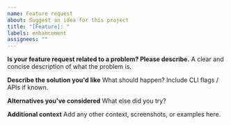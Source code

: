 ```yaml
---
name: Feature request
about: Suggest an idea for this project
title: "[Feature]: "
labels: enhancement
assignees: ""
---
```


**Is your feature request related to a problem? Please describe.**
A clear and concise description of what the problem is.

**Describe the solution you'd like**
What should happen? Include CLI flags / APIs if known.

**Alternatives you've considered**
What else did you try?

**Additional context**
Add any other context, screenshots, or examples here.
